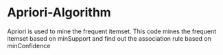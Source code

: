 # Apriori-Algorithm
Apriori is used to mine the frequent itemset.
This code mines the frequent itemset based on minSupport and find out the association rule based on minConfidence

